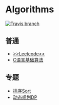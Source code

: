 # Algorithms

[![Travis branch](https://img.shields.io/travis/rust-lang/rust/master.svg)](https://github.com/fire717/Machine-Learning)

## 普通
* [>>Leetcode<<](/LeetCode)
* [C语言基础算法](/BeginnerCode_in_C)

## 专题
* [排序Sort](/specialTopic/sort)
* [动态规划DP](/specialTopic/DP)
